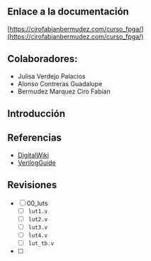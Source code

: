 ## Enlace a la documentación
[https://cirofabianbermudez.com/curso_fpga/](https://cirofabianbermudez.com/curso_fpga/)


## Colaboradores: 
- Julisa Verdejo Palacios
- Alonso Contreras Guadalupe
- Bermudez Marquez Ciro Fabian

## Introducción
## Referencias
- [DigitalWiki](http://digital.unex.es/wiki/doku.php?id=pub:vlog#sintaxis_verilog)
- [VerilogGuide](https://verilogguide.readthedocs.io/en/latest/index.html)

## Revisiones
- [ ] 00_luts
  - [ ] `lut1.v`
  - [ ] `lut2.v`
  - [ ] `lut3.v`
  - [ ] `lut4.v`
  - [ ] `lut_tb.v`
- [ ] 
